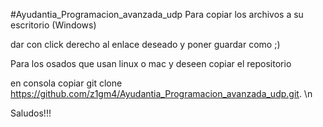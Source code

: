 #Ayudantia_Programacion_avanzada_udp
Para copiar los archivos a su escritorio (Windows)

dar con click derecho al enlace deseado y poner guardar como ;)

Para los osados que usan linux o mac y deseen copiar el repositorio

en consola copiar git clone https://github.com/z1gm4/Ayudantia_Programacion_avanzada_udp.git. \n

Saludos!!!
